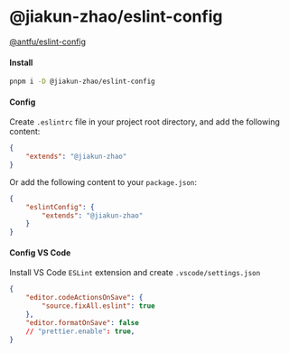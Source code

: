 # @jiakun-zhao/eslint-config

[@antfu/eslint-config](https://github.com/antfu/eslint-config)

#### Install

```bash
pnpm i -D @jiakun-zhao/eslint-config
```

#### Config

Create `.eslintrc` file in your project root directory, and add the following content:

```json
{
    "extends": "@jiakun-zhao"
}
```

Or add the following content to your `package.json`:

```json
{
    "eslintConfig": {
        "extends": "@jiakun-zhao"
    }
}
```

#### Config VS Code

Install VS Code `ESLint` extension and create `.vscode/settings.json`

```json
{
    "editor.codeActionsOnSave": {
        "source.fixAll.eslint": true
    },
    "editor.formatOnSave": false
    // "prettier.enable": true,
}
```
